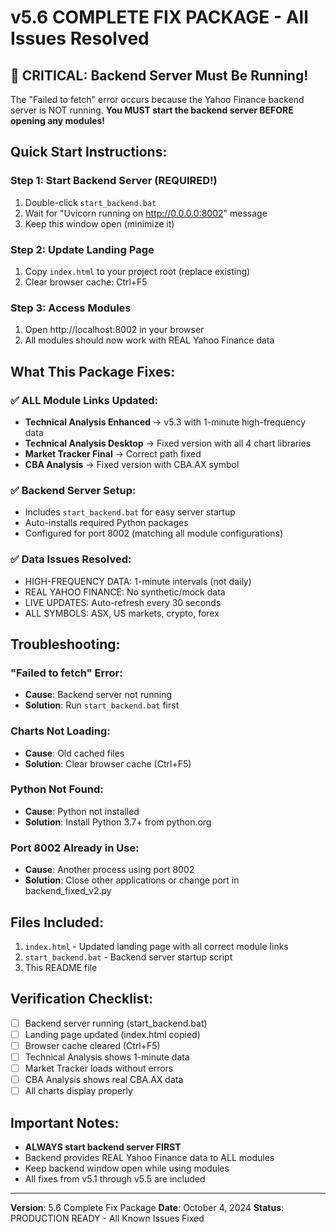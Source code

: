 # v5.6 COMPLETE FIX PACKAGE - All Issues Resolved

## 🔴 CRITICAL: Backend Server Must Be Running!

The "Failed to fetch" error occurs because the Yahoo Finance backend server is NOT running.
**You MUST start the backend server BEFORE opening any modules!**

## Quick Start Instructions:

### Step 1: Start Backend Server (REQUIRED!)
1. Double-click `start_backend.bat` 
2. Wait for "Uvicorn running on http://0.0.0.0:8002" message
3. Keep this window open (minimize it)

### Step 2: Update Landing Page
1. Copy `index.html` to your project root (replace existing)
2. Clear browser cache: Ctrl+F5

### Step 3: Access Modules
1. Open http://localhost:8002 in your browser
2. All modules should now work with REAL Yahoo Finance data

## What This Package Fixes:

### ✅ ALL Module Links Updated:
- **Technical Analysis Enhanced** → v5.3 with 1-minute high-frequency data
- **Technical Analysis Desktop** → Fixed version with all 4 chart libraries
- **Market Tracker Final** → Correct path fixed
- **CBA Analysis** → Fixed version with CBA.AX symbol

### ✅ Backend Server Setup:
- Includes `start_backend.bat` for easy server startup
- Auto-installs required Python packages
- Configured for port 8002 (matching all module configurations)

### ✅ Data Issues Resolved:
- HIGH-FREQUENCY DATA: 1-minute intervals (not daily)
- REAL YAHOO FINANCE: No synthetic/mock data
- LIVE UPDATES: Auto-refresh every 30 seconds
- ALL SYMBOLS: ASX, US markets, crypto, forex

## Troubleshooting:

### "Failed to fetch" Error:
- **Cause**: Backend server not running
- **Solution**: Run `start_backend.bat` first

### Charts Not Loading:
- **Cause**: Old cached files
- **Solution**: Clear browser cache (Ctrl+F5)

### Python Not Found:
- **Cause**: Python not installed
- **Solution**: Install Python 3.7+ from python.org

### Port 8002 Already in Use:
- **Cause**: Another process using port 8002
- **Solution**: Close other applications or change port in backend_fixed_v2.py

## Files Included:
1. `index.html` - Updated landing page with all correct module links
2. `start_backend.bat` - Backend server startup script
3. This README file

## Verification Checklist:
- [ ] Backend server running (start_backend.bat)
- [ ] Landing page updated (index.html copied)
- [ ] Browser cache cleared (Ctrl+F5)
- [ ] Technical Analysis shows 1-minute data
- [ ] Market Tracker loads without errors
- [ ] CBA Analysis shows real CBA.AX data
- [ ] All charts display properly

## Important Notes:
- **ALWAYS start backend server FIRST**
- Backend provides REAL Yahoo Finance data to ALL modules
- Keep backend window open while using modules
- All fixes from v5.1 through v5.5 are included

---
**Version**: 5.6 Complete Fix Package
**Date**: October 4, 2024
**Status**: PRODUCTION READY - All Known Issues Fixed